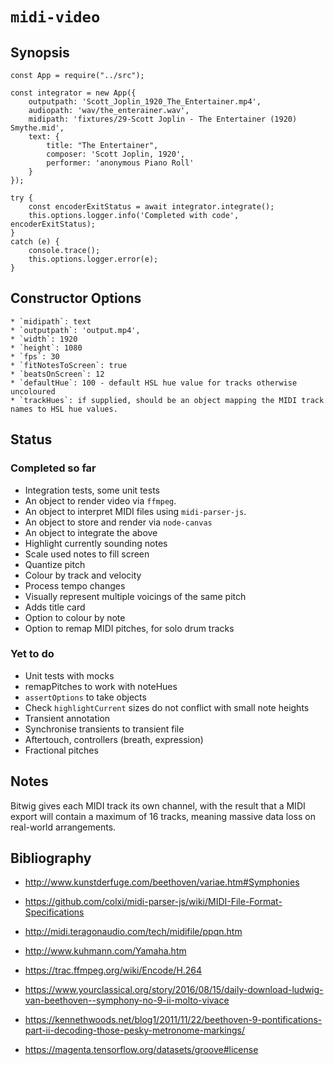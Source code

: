 # `midi-video`

## Synopsis

    const App = require("../src");

    const integrator = new App({
        outputpath: 'Scott_Joplin_1920_The_Entertainer.mp4',
        audiopath: 'wav/the_enterainer.wav',
        midipath: 'fixtures/29-Scott Joplin - The Entertainer (1920) Smythe.mid',
        text: {
            title: "The Entertainer",
            composer: 'Scott Joplin, 1920',
            performer: 'anonymous Piano Roll'
        }
    });

    try {
        const encoderExitStatus = await integrator.integrate();
        this.options.logger.info('Completed with code', encoderExitStatus);
    }
    catch (e) {
        console.trace();
        this.options.logger.error(e);
    }

## Constructor Options

    * `midipath`: text
    * `outputpath`: 'output.mp4',
    * `width`: 1920
    * `height`: 1080
    * `fps`: 30
    * `fitNotesToScreen`: true
    * `beatsOnScreen`: 12
    * `defaultHue`: 100 - default HSL hue value for tracks otherwise uncoloured
    * `trackHues`: if supplied, should be an object mapping the MIDI track names to HSL hue values.

## Status

### Completed so far

* Integration tests, some unit tests
* An object to render video via `ffmpeg`.
* An object to interpret  MIDI files using `midi-parser-js`.
* An object to store and render via `node-canvas`
* An object to integrate the above
* Highlight currently sounding notes
* Scale used notes to fill screen
* Quantize pitch
* Colour by track and velocity
* Process tempo changes
* Visually represent multiple voicings of the same pitch
* Adds title card
* Option to colour by note
* Option to remap MIDI pitches, for solo drum tracks

### Yet to do

* Unit tests with mocks
* remapPitches to work with noteHues
* `assertOptions` to take objects
* Check `highlightCurrent` sizes do not conflict with small note heights
* Transient annotation
* Synchronise transients to transient file
* Aftertouch, controllers (breath, expression)
* Fractional pitches

## Notes

Bitwig gives each MIDI track its own channel, with the result that a MIDI export
will contain a maximum of 16 tracks, meaning massive data loss on real-world arrangements.

## Bibliography

* http://www.kunstderfuge.com/beethoven/variae.htm#Symphonies

* https://github.com/colxi/midi-parser-js/wiki/MIDI-File-Format-Specifications
  
* http://midi.teragonaudio.com/tech/midifile/ppqn.htm

* http://www.kuhmann.com/Yamaha.htm

* https://trac.ffmpeg.org/wiki/Encode/H.264

* https://www.yourclassical.org/story/2016/08/15/daily-download-ludwig-van-beethoven--symphony-no-9-ii-molto-vivace

* https://kennethwoods.net/blog1/2011/11/22/beethoven-9-pontifications-part-ii-decoding-those-pesky-metronome-markings/

* https://magenta.tensorflow.org/datasets/groove#license
  